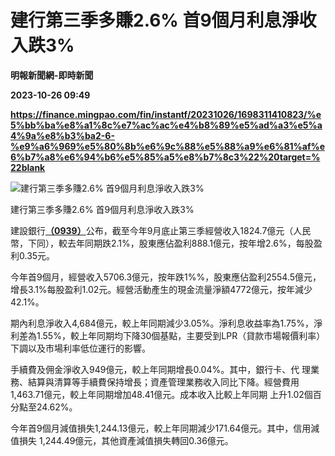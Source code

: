 # 建行第三季多賺2.6% 首9個月利息淨收入跌3%
**明報新聞網-即時新聞**

**2023-10-26 09:49**

**https://finance.mingpao.com/fin/instantf/20231026/1698311410823/%e5%bb%ba%e8%a1%8c%e7%ac%ac%e4%b8%89%e5%ad%a3%e5%a4%9a%e8%b3%ba2-6-%e9%a6%969%e5%80%8b%e6%9c%88%e5%88%a9%e6%81%af%e6%b7%a8%e6%94%b6%e5%85%a5%e8%b7%8c3%22%20target=%22blank**

![建行第三季多賺2.6% 首9個月利息淨收入跌3%](https://fs.mingpao.com/fin/20231026/s00010/3079232aca7448dc75674818911aeed5.jpg)

建行第三季多賺2.6% 首9個月利息淨收入跌3%

建設銀行[**（0939）**](https://finance.mingpao.com/fin/instantf/20231026/1698311410823/stock1.php?code=0939)公布，截至今年9月底止第三季經營收入1824.7億元（人民幣，下同），較去年同期跌2.1%，股東應佔盈利888.1億元，按年增2.6%，每股盈利0.35元。

今年首9個月，經營收入5706.3億元，按年跌1%%，股東應佔盈利2554.5億元，增長3.1%每股盈利1.02元。經營活動產生的現金流量淨額4772億元，按年減少42.1%。

期內利息淨收入4,684億元，較上年同期減少3.05%。淨利息收益率為1.75%，淨利差為1.55%，較上年同期均下降30個基點，主要受到LPR（貸款市場報價利率）下調以及市場利率低位運行的影響。

手續費及佣金淨收入949億元，較上年同期增長0.04%。其中，銀行卡、代 理業務、結算與清算等手續費保持增長；資產管理業務收入同比下降。經營費用1,463.71億元，較上年同期增加48.41億元。成本收入比較上年同期 上升1.02個百分點至24.62%。

今年首9個月減值損失1,244.13億元，較上年同期減少171.64億元。其中，信用減值損失 1,244.49億元，其他資產減值損失轉回0.36億元。